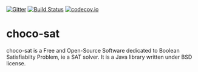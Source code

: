 [![Gitter](https://badges.gitter.im/chocoteam/choco-sat.svg)](https://gitter.im/chocoteam/choco-sat?utm_source=badge&utm_medium=badge&utm_campaign=pr-badge) [![Build Status](https://travis-ci.org/chocoteam/choco-sat.svg?branch=master)](https://travis-ci.org/chocoteam/choco-sat) [![codecov.io](https://codecov.io/github/chocoteam/choco-sat/coverage.svg?branch=master)](https://codecov.io/github/chocoteam/choco-sat?branch=master)


choco-sat
=========

choco-sat is a Free and Open-Source Software dedicated to Boolean Satisfiabilty Problem, ie a SAT solver. 
It is a Java library written under BSD license. 